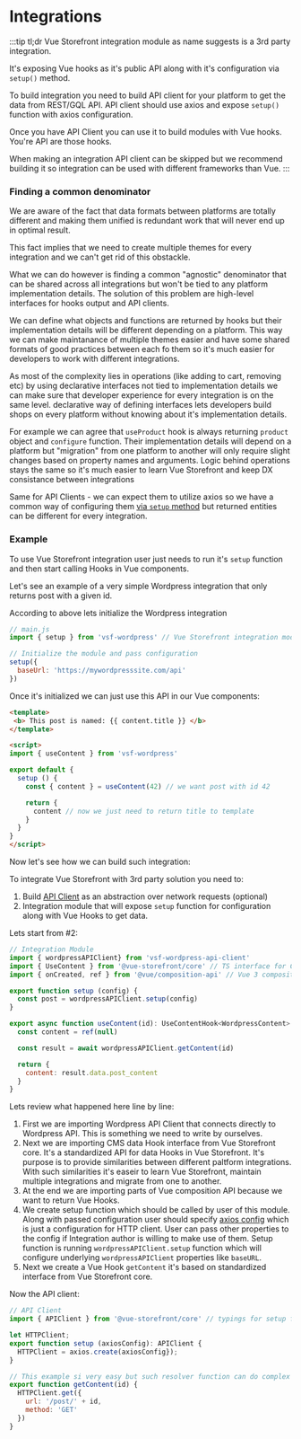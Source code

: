# Integrations

:::tip tl;dr
Vue Storefront integration module as name suggests is a 3rd party integration. 

It's exposing Vue hooks as it's public API along with it's configuration via `setup()` method.

To build integration you need to build API client for your platform to get the data from REST/GQL API. API client should use axios and expose `setup()` function with axios configuration.

Once you have API Client you can use it to build modules with Vue hooks. You're API are those hooks.

When making an integration API client can be skipped but we recommend building it so integration can be used with different frameworks than Vue.
::: 
### Finding a common denominator

We are aware of the fact that data formats between platforms are totally different and making them unified is redundant work that will never end up in optimal result.

This fact implies that we need to create multiple themes for every integration and we can't get rid of this obstackle. 

What we can do however is finding a common "agnostic" denominator that can be shared across all integrations but won't be tied to any platform implementation details. The solution of this problem are high-level interfaces for hooks output and API clients. 

We can define what objects and functions are returned by hooks but their implementation details will be different depending on a platform. This way we can make maintanance of multiple themes easier and have some shared formats of good practices between each fo them so it's much easier for developers to work with different integrations.

As most of the complexity lies in operations (like adding to cart, removing etc) by using declarative interfaces not tied to implementation details we can make sure that developer experience for every integration is on the same level. declarative way of defining interfaces lets developers build shops on every platform without knowing about it's implementation details.

For example we can agree that `useProduct` hook is always returning `product` object and `configure` function. Their implementation details will depend on a platform but "migration" from one platform to another will only require slight changes based on property names and arguments. Logic behind operations stays the same so it's much easier to learn Vue Storefront and keep DX consistance between integrations

Same for API Clients - we can expect them to utilize axios so we have a common way of configuring them [via `setup` method](./api-client.md#api) but returned entities can be different for every integration.

### Example

To use Vue Storefront integration user just needs to run it's `setup` function and then start calling Hooks in Vue components.

Let's see an example of a very simple Wordpress integration that only returns post with a given id.

According to above lets initialize the Wordpress integration
```js
// main.js
import { setup } from 'vsf-wordpress' // Vue Storefront integration module for WP

// Initialize the module and pass configuration
setup({
  baseUrl: 'https://mywordpresssite.com/api'
})

```
Once it's initialized we can just use this API in our Vue components:
```html
<template>
 <b> This post is named: {{ content.title }} </b>
</template>

<script>
import { useContent } from 'vsf-wordpress'

export default {
  setup () {
    const { content } = useContent(42) // we want post with id 42

    return {
      content // now we just need to return title to template
    }
  }
}
</script>
```

Now let's see how we can build such integration:

To integrate Vue Storefront with 3rd party solution you need to:
1. Build [API Client](./api-client.md) as an abstraction over network requests (optional)
2. Integration module that will expose `setup` function for configuration along with Vue Hooks to get data.

Lets start from #2:
```js
// Integration Module
import { wordpressAPIClient} from 'vsf-wordpress-api-client'
import { UseContent } from '@vue-storefront/core' // TS interface for CMS Content Hook
import { onCreated, ref } from '@vue/composition-api' // Vue 3 composition API plugin for Vue 2

export function setup (config) {
  const post = wordpressAPIClient.setup(config)
}

export async function useContent(id): UseContentHook<WordpressContent> {
  const content = ref(null)

  const result = await wordpressAPIClient.getContent(id) 

  return {
    content: result.data.post_content
  }
}
```


Lets review what happened here line by line:
1. First we are importing Wordpress API Client that connects directly to Wordpress API. This is something we need to write by ourselves.
2. Next we are importing CMS data Hook interface from Vue Storefront core. It's a standardized API for data Hooks in Vue Storefront. It's purpose is to provide similarities between different paltform integrations. With such similarities it's easeir to learn Vue Storefront, maintain multiple integrations and migrate from one to another.
3. At the end we are importing parts of Vue composition API because we want to return Vue Hooks.
4. We create setup function which should be called by user of this module. Along with passed configuration user should specify [axios config](https://github.com/axios/axios#axioscreateconfig) which is just a configuration for HTTP client. User can pass other properties to the config if Integration author is willing to make use of them. Setup function is running `wordpressAPIClient.setup` function which will configure underlying `wordpressAPIClient` properties like `baseURL`.
5. Next we create a Vue Hook `getContent` it's based on standardized interface from Vue Storefront core.

Now the API client:
```js
// API Client
import { APIClient } from '@vue-storefront/core' // typings for setup function to ensure that it uses axios config

let HTTPClient;
export function setup (axiosConfig): APIClient {
  HTTPClient = axios.create(axiosConfig});
}

// This example si very easy but such resolver function can do complex operations like concatenating requests ot even constructing GQL query
export function getContent(id) {
  HTTPClient.get({
    url: '/post/' + id,
    method: 'GET'
  })
}

```

